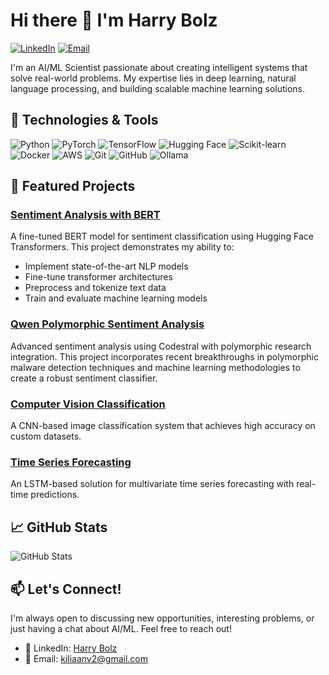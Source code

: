 # Hi there 👋 I'm Harry Bolz

[![LinkedIn](https://img.shields.io/badge/LinkedIn-0077B5?style=for-the-badge&logo=linkedin&logoColor=white)](https://www.linkedin.com/in/harry-bolz-208249370/)
[![Email](https://img.shields.io/badge/Email-D14836?style=for-the-badge&logo=gmail&logoColor=white)](mailto:kiliaanv2@gmail.com)

I'm an AI/ML Scientist passionate about creating intelligent systems that solve real-world problems. My expertise lies in deep learning, natural language processing, and building scalable machine learning solutions.

## 🔧 Technologies & Tools

![Python](https://img.shields.io/badge/Python-3776AB?style=for-the-badge&logo=python&logoColor=white)
![PyTorch](https://img.shields.io/badge/PyTorch-EE4C2C?style=for-the-badge&logo=pytorch&logoColor=white)
![TensorFlow](https://img.shields.io/badge/TensorFlow-FF6F00?style=for-the-badge&logo=tensorflow&logoColor=white)
![Hugging Face](https://img.shields.io/badge/Hugging%20Face-FFD21E?style=for-the-badge&logo=huggingface&logoColor=black)
![Scikit-learn](https://img.shields.io/badge/scikit--learn-F7931E?style=for-the-badge&logo=scikit-learn&logoColor=white)
![Docker](https://img.shields.io/badge/Docker-2496ED?style=for-the-badge&logo=docker&logoColor=white)
![AWS](https://img.shields.io/badge/AWS-232F3E?style=for-the-badge&logo=amazonaws&logoColor=white)
![Git](https://img.shields.io/badge/Git-F05032?style=for-the-badge&logo=git&logoColor=white)
![GitHub](https://img.shields.io/badge/GitHub-181717?style=for-the-badge&logo=github&logoColor=white)
![Ollama](https://img.shields.io/badge/Ollama-000000?style=for-the-badge&logo=ollama&logoColor=white)

## 🚀 Featured Projects

### [Sentiment Analysis with BERT](https://github.com/BoozeLee/sentiment-analysis-bert)
A fine-tuned BERT model for sentiment classification using Hugging Face Transformers. This project demonstrates my ability to:
- Implement state-of-the-art NLP models
- Fine-tune transformer architectures
- Preprocess and tokenize text data
- Train and evaluate machine learning models

### [Qwen Polymorphic Sentiment Analysis](https://github.com/BoozeLee/qwen-polymorphic-sentiment-analysis)
Advanced sentiment analysis using Codestral with polymorphic research integration. This project incorporates recent breakthroughs in polymorphic malware detection techniques and machine learning methodologies to create a robust sentiment classifier.

### [Computer Vision Classification](https://github.com/BoozeLee/cv-classification-project)
A CNN-based image classification system that achieves high accuracy on custom datasets.

### [Time Series Forecasting](https://github.com/BoozeLee/time-series-forecasting)
An LSTM-based solution for multivariate time series forecasting with real-time predictions.

## 📈 GitHub Stats

![GitHub Stats](https://github-readme-stats.vercel.app/api?username=BoozeLee&show_icons=true&theme=radical)

## 📫 Let's Connect!

I'm always open to discussing new opportunities, interesting problems, or just having a chat about AI/ML. Feel free to reach out!

- 🔗 LinkedIn: [Harry Bolz](https://www.linkedin.com/in/harry-bolz-208249370/)
- 📧 Email: [kiliaanv2@gmail.com](mailto:kiliaanv2@gmail.com)